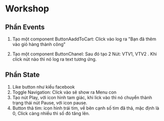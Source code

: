 # Workshop

## Phần Events

1. Tạo một component ButtonAaddToCart: Click vào log ra "Bạn đã thêm vào giỏ hàng thành công"

1. Tạo một component ButtonChanel: Sau đó tạo 2 Nút: VTV1, VTV2 . Khi click nút nào thì nó log ra text tương ứng.

## Phần State

1. Like button như kiểu facebook
1. Toggle Navigation: Click vào sẽ show ra Menu con
1. Tạo nút Play, với icon hình tam giác, khi lick vào thì nó chuyển thành trạng thái nút Pause, với icon pause.
1. Button thả tim: icon hình trái tim, về bên cạnh số tim đã thả, mặc định là 0, Click càng nhiều thì số đó tăng lên.
